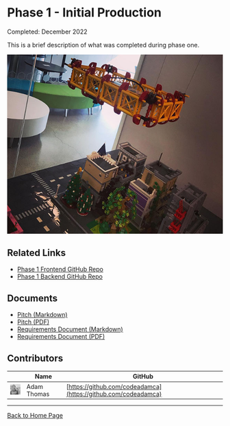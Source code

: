 # Phase 1 - Initial Production

Completed: December 2022

This is a brief description of what was completed during phase one. 

![Phase 1 City](images/phase-1-city.jpg)

## Related Links

- [Phase 1 Frontend GitHub Repo](https://github.com/BrickMMO/template-about-markdown)
- [Phase 1 Backend GitHub Repo](https://github.com/BrickMMO/template-about-markdown)

## Documents

- [Pitch (Markdown)](phase-1/phase-1-pitch)
- [Pitch (PDF)](phase-1/phase-1-pitch.pdf)
- [Requirements Document (Markdown)](phase-1/phase-1-requirements)
- [Requirements Document (PDF)](phase-1/phase-1-requirements.pdf)

## Contributors

| | Name | GitHub |
| - | - | - | 
| ![codeadamca](images/adam-thomas.jpg) | Adam Thomas | [https://github.com/codeadamca](https://github.com/codeadamca) |

***

[Back to Home Page](/template-about-markdown/)
